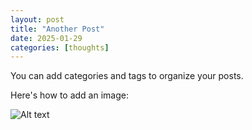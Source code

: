 ```yaml
---
layout: post
title: "Another Post"
date: 2025-01-29
categories: [thoughts]
---
```


You can add categories and tags to organize your posts.

Here's how to add an image:

![Alt text](https://placehold.co/600x400)